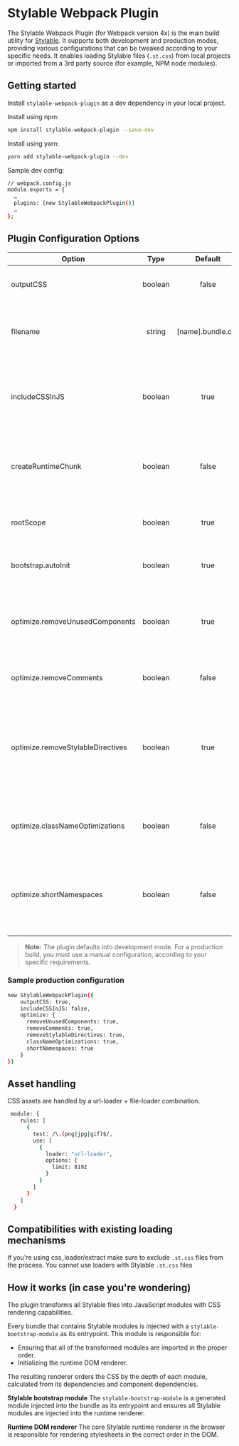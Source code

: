 # Stylable Webpack Plugin

The Stylable Webpack Plugin (for Webpack version 4x) is the main build utility for [Stylable](https://stylable.io/). It supports both development and production modes, providing various configurations that can be tweaked according to your specific needs. It enables loading Stylable files (`.st.css`) from local projects or imported from a 3rd party source (for example, NPM node modules).

## Getting started
Install `stylable-webpack-plugin` as a dev dependency in your local project.

Install using npm:
```bash
npm install stylable-webpack-plugin --save-dev
```

Install using yarn:
```bash
yarn add stylable-webpack-plugin --dev
```

 Sample dev config:
```bash
// webpack.config.js
module.exports = {
  …
  plugins: [new StylableWebpackPlugin()]
  …
};
```
## Plugin Configuration Options
| Option	| Type	| Default	| Description |
|---------|:-----:|:--------:|--------------|
|outputCSS | boolean |	false	| Generate CSS asset files per bundle |
|filename	| string | [name].bundle.css	| The name of the CSS bundle file when outputCSS is enabled |
|includeCSSInJS |	boolean	| true |	Include target CSS in the JavaScript modules (used by runtime renderer) |
| createRuntimeChunk | boolean | false | Move **all** Stylable modules into a separate chunk with a runtime renderer |
| rootScope | boolean | true | Enable automatically scoping the root component |
| bootstrap.autoInit | boolean | true | Initialize the rendering of the CSS in the browser |
| optimize.removeUnusedComponents | boolean | true | Remove selectors that contain namespaces (classes) that are not imported by JavaScript |
| optimize.removeComments | boolean | false | Remove CSS comments from the target |
| optimize.removeStylableDirectives | boolean | true | Remove all `-st-*` from target (currently also removes empty rules which will be a separate option coming soon)  |
| optimize.classNameOptimizations | boolean | false | Shorten all class names and replace them in the JavaScript modules |
| optimize.shortNamespaces | boolean | false | Shorten all namespaces which affects the resulting `data-*` selectors and DOM attributes |

> **Note:**
> The plugin defaults into development mode. For a production build, you must use a manual configuration, according to your specific requirements.

### Sample production configuration
```bash
new StylableWebpackPlugin({ 
    outputCSS: true, 
    includeCSSInJS: false,
    optimize: {
      removeUnusedComponents: true,
      removeComments: true,
      removeStylableDirectives: true,
      classNameOptimizations: true,
      shortNamespaces: true
    }
})
```
## Asset handling
CSS assets are handled by a url-loader + file-loader combination.
```bash
 module: {
    rules: [
      {
        test: /\.(png|jpg|gif)$/,
        use: [
          {
            loader: "url-loader",
            options: {
              limit: 8192
            }
          }
        ]
      }
    ]
  }
```
## Compatibilities with existing loading mechanisms
If you're using css_loader/extract make sure to exclude `.st.css` files from the process. You cannot use loaders with Stylable `.st.css` files

## How it works (in case you're wondering)
The plugin transforms all Stylable files into JavaScript modules with CSS rendering capabilities. 

Every bundle that contains Stylable modules is injected with a `stylable-bootstrap-module` as its entrypoint. This module is responsible for: 
* Ensuring that all of the transformed modules are imported in the proper order. 
* Initializing the runtime DOM renderer. 

The resulting renderer orders the CSS by the depth of each module, calculated from its dependencies and component dependencies. 

**Stylable bootstrap module** The `stylable-bootstrap-module` is a generated module injected into the bundle as its entrypoint and ensures all Stylable modules are injected into the runtime renderer.

**Runtime DOM renderer** The core Stylable runtime renderer in the browser is responsible for rendering stylesheets in the correct order in the DOM.
